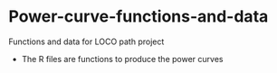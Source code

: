 # Power-curve-functions-and-data
Functions and data for LOCO path project

* The R files are functions to produce the power curves
